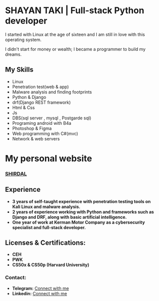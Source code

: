<h1>SHAYAN TAKI | Full-stack Python developer </h1>
<p>I started with Linux at the age of sixteen and I am still in love with this operating system.</p>
<P>I didn't start for money or wealth; I became a programmer to build my dreams.</P>
<h2>My Skills</h2>
<ul>
  <li>Linux</li>
  <li>Penetration test(web & app)</li>
  <li>Malware analysis and finding footprints</li>
  <li>Python & Django</li>
  <li>drf(Django REST framework)</li>
  <li>Html & Css</li>
  <li>Js</li>
  <li>DBS(sql server , mysql , Postgarde sql)</li>
  <li>Programing android with B4a</li>
  <li>Photoshop & Figma</li>
  <li>Web programming with C#(mvc)</li>
  <li>Network & web servers</li>
</ul>
<h1>My personal website</h1>
<h3><a href="https://shirdalcode.ir/">SHIRDAL</a></h3>
<h2>Experience</h2>
<ul>
  <li><strong>3 years of self-taught experience with penetration testing tools on Kali Linux and malware analysis.</strong></li>
  <li><strong>2 years of experience working with Python and frameworks such as Django and DRF, along with basic artificial intelligence.</strong></li>
  <li><strong>One year of work at Kerman Motor Company as a cybersecurity specialist and full-stack developer.</strong></li>
</ul>
<h2>Licenses & Certifications:</h2>
<ul>
  <li><strong>CEH</strong></li>
  <li><strong>PWK</strong></li>
  <li><strong>CS50x & CS50p (Harvard University)</strong></li>
</ul>
<h3>Contact:</h3>
<ul>
  <li><strong>Telegram:</strong> <a href="https://t.me/shayanm13">Connect with me</a></li>
  <li><strong>Linkedin:</strong> <a href="www.linkedin.com/in/shayan-taki">Connect with me</a></li>
</ul>

